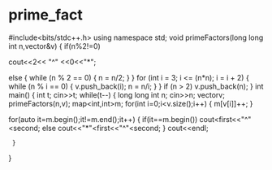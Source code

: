 # prime_fact

#include<bits/stdc++.h>
using namespace std;
void primeFactors(long long int n,vector<int>&v)
{
if(n%2!=0)

cout<<2<< "^" <<0<<"*";

else
{
while (n % 2 == 0)
{
n = n/2;
}
}
for (int i = 3; i <= (n*n); i = i + 2)
{
while (n % i == 0)
{
v.push_back(i);
n = n/i;
}
}
if (n > 2)
v.push_back(n);
}
int main()
{
     int t;
     cin>>t;
     while(t--)
     {
        long long int n;
         cin>>n;
         vector<int>v;
           primeFactors(n,v);
   map<int,int>m;
         for(int i=0;i<v.size();i++)
         {
           m[v[i]]++;
         }

for(auto it=m.begin();it!=m.end();it++)
{
if(it==m.begin())
cout<<it->first<<"^"<<it->second;
else
cout<<"*"<<it->first<<"^"<<it->second;
}
cout<<endl;

     }

}
